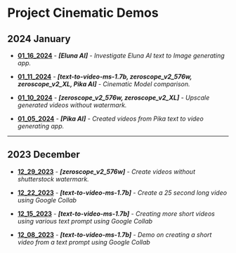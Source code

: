 # Project Cinematic Demos

## 2024 January

* [**01_16_2024**](https://github.com/williamboomer87/cinematic/blob/main/md/demos/cinematic_demo_01_16_24.md) - ***[Eluna AI]*** - *Investigate Eluna AI text to Image generating app.*

* [**01_11_2024**](https://github.com/williamboomer87/cinematic/blob/main/md/demos/01_11_24.md) - ***[text-to-video-ms-1.7b, zeroscope_v2_576w, zeroscope_v2_XL, Pika AI]*** - *Cinematic Model comparison.*

* [**01_10_2024**](https://github.com/williamboomer87/cinematic/blob/main/md/demos/cinematic_demo_01_10_24.md) - ***[zeroscope_v2_576w, zeroscope_v2_XL]*** - *Upscale generated videos without watermark.*

* [**01_05_2024**](https://github.com/williamboomer87/cinematic/blob/main/md/demos/cinematic_demo_01_05_24.md) - ***[Pika AI]*** - *Created videos from Pika text to video generating app.*

**********

## 2023 December

* [**12_29_2023**](https://github.com/williamboomer87/cinematic/blob/main/md/demos/cinematic_demo_12_29_23.md) - ***[zeroscope_v2_576w]*** - *Create videos without shutterstock watermark.*

* [**12_22_2023**](https://github.com/williamboomer87/cinematic/blob/main/md/demos/cinematic_demo_12_22_23.md) - ***[text-to-video-ms-1.7b]*** - *Create a 25 second long video using Google Collab*

* [**12_15_2023**](https://github.com/williamboomer87/cinematic/blob/main/md/demos/cinematic_demo_12_15_23.md) - ***[text-to-video-ms-1.7b]*** - *Creating more short videos using various text prompt using Google Collab*

* [**12_08_2023**](https://github.com/williamboomer87/cinematic/blob/main/md/demos/cinematic_demo_12_08_23.md) - ***[text-to-video-ms-1.7b]*** - *Demo on creating a short video from a text prompt using Google Collab*
